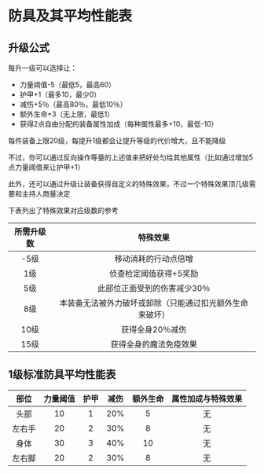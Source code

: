 # 防具及其平均性能表

## 升级公式

每升一级可以选择让：

* 力量阈值-5（最低5，最高60）
* 护甲+1（最多10，最少0）
* 减伤+5％（最高80％，最低10％）
* 额外生命+3（无上限，最低1）
* 获得2点自由分配的装备属性加成（每种属性最多+10，最低-10）

每件装备上限20级，每提升1级都会让提升等级的代价增大，且不能降级

不过，你可以通过反向操作等量的上述值来把好处匀给其他属性（比如通过增加5点力量阈值来让护甲+1）

此外，还可以通过升级让装备获得自定义的特殊效果，不过一个特殊效果顶几级需要和主持人商量决定

下表列出了特殊效果对应级数的参考

所需升级数|特殊效果
:--:|:--:
-5级|移动消耗的行动点倍增
1级|侦查检定阈值获得+5奖励
5级|此部位正面受到的伤害减少30％
8级|本装备无法被外力破坏或卸除（只能通过扣光额外生命来破坏）
10级|获得全身20％减伤
15级|获得全身的魔法免疫效果

## 1级标准防具平均性能表

部位|力量阈值|护甲|减伤|额外生命|属性加成与特殊效果
:--:|:--:|:--:|:--:|:--:|:--:
头部|10|1|20%|5|无
左右手|20|2|30%|8|无
身体|30|3|40%|10|无
左右脚|20|2|30%|8|无

